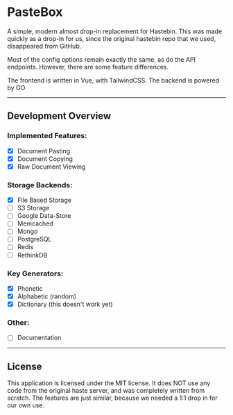 # PasteBox

A simple, modern almost drop-in replacement for Hastebin. This was made quickly as a drop-in for us, since the original hastebin repo that we used, disappeared from GitHub.

Most of the config options remain exactly the same, as do the API endpoints. However, there are some feature differences.

The frontend is written in Vue, with TailwindCSS. The backend is powered by GO

---

## Development Overview

### Implemented Features:

- [X] Document Pasting
- [X] Document Copying
- [X] Raw Document Viewing

### Storage Backends:

- [X] File Based Storage
- [ ] S3 Storage
- [ ] Google Data-Store
- [ ] Memcached
- [ ] Mongo
- [ ] PostgreSQL
- [ ] Redis
- [ ] RethinkDB

### Key Generators:

- [X] Phonetic
- [X] Alphabetic (random)
- [X] Dictionary (this doesn't work yet)

### Other:

- [ ] Documentation 

---

## License

This application is licensed under the MIT license. It does NOT use any code from the original haste server, and was completely written from scratch. The features are just similar, because we needed a 1:1 drop in for our own use.

